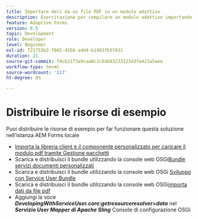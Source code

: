 ```yaml
---
title: Importare dati da un file PDF in un modulo adattivo
description: Esercitazione per compilare un modulo adattivo importando un file PDF
feature: Adaptive Forms
version: 6.5
topic: Development
role: Developer
level: Beginner
exl-id: f21753b2-f065-4556-add4-b1983fb57031
duration: 21
source-git-commit: f4c621f3a9caa8c2c64b8323312343fe421a5aee
workflow-type: tm+mt
source-wordcount: '117'
ht-degree: 0%

---
```


# Distribuire le risorse di esempio

Puoi distribuire le risorse di esempio per far funzionare questa soluzione nell’istanza AEM Forms locale

* [Importa la libreria client e il componente personalizzato per caricare il modulo pdf tramite Gestione pacchetti](./assets/client-libs-custom-component.zip)
* Scarica e distribuisci il bundle utilizzando la console web OSGi[Bundle servizi documenti personalizzati](/help/forms/assets/common-osgi-bundles/AEMFormsDocumentServices.core-1.0-SNAPSHOT.jar)
* Scarica e distribuisci il bundle utilizzando la console web OSGi [Sviluppo con Service User Bundle](/help/forms/assets/common-osgi-bundles/DevelopingWithServiceUser.jar)
* Scarica e distribuisci il bundle utilizzando la console web OSGi[importa dati da file pdf](./assets/onlineToOffline.core-1.0.0-SNAPSHOT.jar)
* Aggiungi la voce _**DevelopingWithServiceUser.core:getresourceresolver=data**_ nel _**Servizio User Mapper di Apache Sling**_ Console di configurazione OSGi

